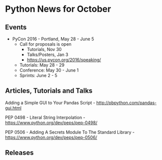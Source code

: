 # Python News for October

## Events

* PyCon 2016 - Portland, May 28 - June 5
	* Call for proposals is open
		* Tutorials, Nov 30
		* Talks/Posters, Jan 3
		* https://us.pycon.org/2016/speaking/
	* Tutorials: May 28 - 29
	* Conference: May 30 - June 1
	* Sprints: June 2 - 5

## Articles, Tutorials and Talks

Adding a Simple GUI to Your Pandas Script
	- http://pbpython.com/pandas-gui.html

PEP 0498
	- Literal String Interpolation
	- https://www.python.org/dev/peps/pep-0498/

PEP 0506
	- Adding A Secrets Module To The Standard Library
	- https://www.python.org/dev/peps/pep-0506/

## Releases
